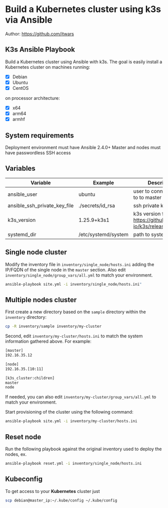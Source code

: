 # Build a Kubernetes cluster using k3s via Ansible

Author: <https://github.com/itwars>

## K3s Ansible Playbook

Build a Kubernetes cluster using Ansible with k3s. The goal is easily install a Kubernetes cluster on machines running:

- [X] Debian
- [X] Ubuntu
- [X] CentOS

on processor architecture:

- [X] x64
- [X] arm64
- [X] armhf

## System requirements

Deployment environment must have Ansible 2.4.0+
Master and nodes must have passwordless SSH access

## Variables

|Variable|Example|Description|
|--|--|--|
|ansible_user|ubuntu|user to connect via ssh to to master|
|ansible_ssh_private_key_file|./secrets/id_rsa|ssh private key file|
|k3s_version|1.25.9+k3s1|k3s version from https://github.com/k3s-io/k3s/releases|
|systemd_dir|/etc/systemd/system|path to systemd|

## Single node cluster

Modify the inventory file in `inventory/single_node/hosts.ini` adding the IP/FQDN of the single node in the `master` section.
Also edit `inventory/single_node/group_vars/all.yml` to match your environment.

```bash
ansible-playbook site.yml -i inventory/single_node/hosts.ini"
```

## Multiple nodes cluster

First create a new directory based on the `sample` directory within the `inventory` directory:

```bash
cp -R inventory/sample inventory/my-cluster
```

Second, edit `inventory/my-cluster/hosts.ini` to match the system information gathered above. For example:

```bash
[master]
192.16.35.12

[node]
192.16.35.[10:11]

[k3s_cluster:children]
master
node
```

If needed, you can also edit `inventory/my-cluster/group_vars/all.yml` to match your environment.

Start provisioning of the cluster using the following command:

```bash
ansible-playbook site.yml -i inventory/my-cluster/hosts.ini
```

## Reset node

Run the following playbook against the original inventory used to deploy the nodes, ex.

```bash
ansible-playbook reset.yml -i inventory/single_node/hosts.ini
```

## Kubeconfig

To get access to your **Kubernetes** cluster just

```bash
scp debian@master_ip:~/.kube/config ~/.kube/config
```
